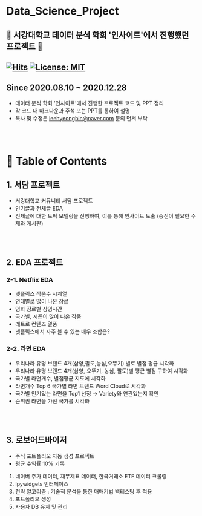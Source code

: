 # Data_Science_Project
🏫 서강대학교 데이터 분석 학회 '인사이트'에서 진행했던 프로젝트 🤝
---
[![Hits](https://hits.seeyoufarm.com/api/count/incr/badge.svg?url=https%3A%2F%2Fgithub.com%2FLee-HyeongBin%2FData_Science_Project%2F&count_bg=%2379C83D&title_bg=%23555555&icon=&icon_color=%23E7E7E7&title=hits&edge_flat=false)](https://hits.seeyoufarm.com) [![License: MIT](https://img.shields.io/badge/License-MIT-yellow.svg)](https://opensource.org/licenses/MIT)
---
<b>Since</b> 2020.08.10 ~ 2020.12.28
---
* 데이터 분석 학회 '인사이트'에서 진행한 프로젝트 코드 및 PPT 정리
* 각 코드 내 마크다운과 주석 또는 PPT를 통하여 설명
* 복사 및 수정은 leehyeongbin@naver.com 문의 먼저 부탁

<br><br>
# 📃 Table of Contents
## 1. 서담 프로젝트
* 서강대학교 커뮤니티 서담 프로젝트
* 인기글과 전체글 EDA
 * 전체글에 대한 토픽 모델링을 진행하여, 이를 통해 인사이트 도출 (증진이 필요한 주제와 게시판)
 
<br><br>
## 2. EDA 프로젝트
### 2-1. Netflix EDA
* 넷플릭스 작품수 시계열
* 연대별로 많이 나온 장르
* 영화 장르별 상영시간
* 국가별, 시즌이 많이 나온 작품
* 레트로 컨텐츠 열풍
* 넷플릭스에서 자주 볼 수 있는 배우 조합은?
### 2-2. 라면 EDA
* 우리나라 유명 브랜드 4개(삼양,팔도,농심,오뚜기) 별로 별점 평균 시각화
* 우리나라 유명 브랜드 4개(삼양, 오뚜기, 농심, 팔도)별 평균 별점 구하여 시각화
* 국가별 라면개수, 별점평균 지도에 시각화
* 라면개수 Top 6 국가별 라면 트렌드 Word Cloud로 시각화
* 국가별 인기있는 라면을 Top1 선정 → Variety와 연관있는지 확인
* 순위권 라면을 가진 국가를 시각화

<br><br>
## 3. 로보어드바이저
* 주식 포트폴리오 자동 생성 프로젝트
* 평균 수익률 10% 기록
1) 네이버 주가 데이터, 재무제표 데이터, 한국거래소 ETF 데이터 크롤링
2) Ipywidgets 인터페이스
3) 전략 알고리즘 : 기술적 분석을 통한 매매기법 백테스팅 후 적용
4) 포트폴리오 생성
5) 사용자 DB 유지 및 관리
